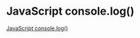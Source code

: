 # JavaScript console.log()
[JavaScript console.log()](https://aiwithcloud.com/2022/09/19/javascript_console-log/)